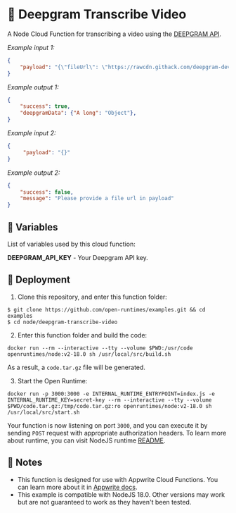 # 📝 Deepgram Transcribe Video

A Node Cloud Function for transcribing a video using the [DEEPGRAM API](https://developers.deepgram.com/).

_Example input 1:_

```json
{
    "payload": "{\"fileUrl\": \"https://rawcdn.githack.com/deepgram-devs/transcribe-videos/62fc7769d6e2bf38e420ee5224060922af4546f7/deepgram.mp4\"}"
}
```

_Example output 1:_

```json
{
    "success": true,
    "deepgramData": {"A long": "Object"},
}
```

_Example input 2:_

```json
{
     "payload": "{}"
}
```

_Example output 2:_

```json
{
    "success": false,
    "message": "Please provide a file url in payload"
}
```

## 📝 Variables

List of variables used by this cloud function:

**DEEPGRAM_API_KEY** - Your Deepgram API key.

## 🚀 Deployment

1. Clone this repository, and enter this function folder:

```
$ git clone https://github.com/open-runtimes/examples.git && cd examples
$ cd node/deepgram-transcribe-video
```

2. Enter this function folder and build the code:
```
docker run --rm --interactive --tty --volume $PWD:/usr/code openruntimes/node:v2-18.0 sh /usr/local/src/build.sh
```
As a result, a `code.tar.gz` file will be generated.

3. Start the Open Runtime:
```
docker run -p 3000:3000 -e INTERNAL_RUNTIME_ENTRYPOINT=index.js -e INTERNAL_RUNTIME_KEY=secret-key --rm --interactive --tty --volume $PWD/code.tar.gz:/tmp/code.tar.gz:ro openruntimes/node:v2-18.0 sh /usr/local/src/start.sh
```

Your function is now listening on port `3000`, and you can execute it by sending `POST` request with appropriate authorization headers. To learn more about runtime, you can visit NodeJS runtime [README](https://github.com/open-runtimes/open-runtimes/tree/main/runtimes/node-18.0).

## 📝 Notes
- This function is designed for use with Appwrite Cloud Functions. You can learn more about it in [Appwrite docs](https://appwrite.io/docs/functions).
- This example is compatible with NodeJS 18.0. Other versions may work but are not guaranteed to work as they haven't been tested.